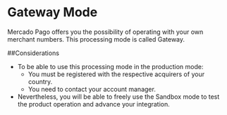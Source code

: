 # Gateway Mode

Mercado Pago offers you the possibility of operating with your own merchant numbers. This processing mode is called Gateway.

##Considerations

* To be able to use this processing mode in the production mode:
	* You must be registered with the respective acquirers of your country.
	* You need to contact your account manager.
* Nevertheless, you will be able to freely use the Sandbox mode to test the product operation and advance your integration.
